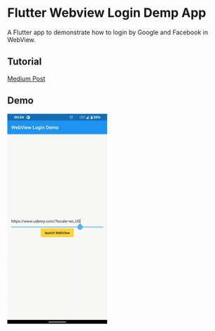 # Flutter Webview Login Demp App

A Flutter app to demonstrate how to login by Google and Facebook in WebView.

## Tutorial

[Medium Post](https://medium.com/@danielkao/%E5%A6%82%E4%BD%95%E5%9C%A8-flutter-webview-%E4%B8%AD%E7%99%BB%E5%85%A5-google-%E6%88%96-facebook-%E5%B8%B3%E8%99%9F-cf5135af59df)

## Demo

![](images/flutter-webview-login-demo.gif)

